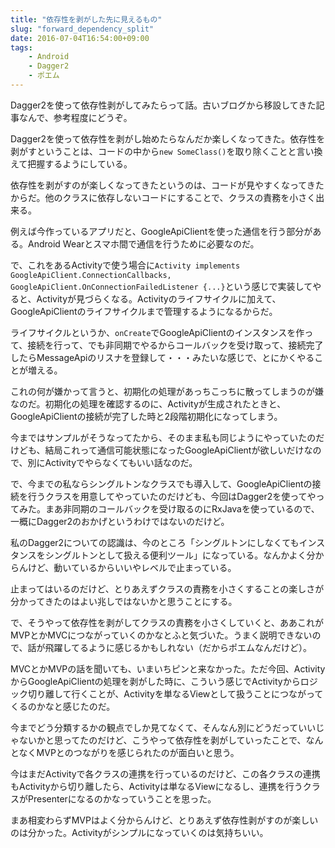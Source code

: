 ```yaml
---
title: "依存性を剥がした先に見えるもの"
slug: "forward_dependency_split"
date: 2016-07-04T16:54:00+09:00
tags:
    - Android
    - Dagger2
    - ポエム
---
```


Dagger2を使って依存性剥がしてみたらって話。古いブログから移設してきた記事なんで、参考程度にどうぞ。

<!--more-->

Dagger2を使って依存性を剥がし始めたらなんだか楽しくなってきた。依存性を剥がすということは、コードの中から`new SomeClass()`を取り除くことと言い換えて把握するようにしている。

依存性を剥がすのが楽しくなってきたというのは、コードが見やすくなってきたからだ。他のクラスに依存しないコードにすることで、クラスの責務を小さく出来る。

例えば今作っているアプリだと、GoogleApiClientを使った通信を行う部分がある。Android Wearとスマホ間で通信を行うために必要なのだ。

で、これをあるActivityで使う場合に`Activity implements GoogleApiClient.ConnectionCallbacks, GoogleApiClient.OnConnectionFailedListener {...}`という感じで実装してやると、Activityが見づらくなる。Activityのライフサイクルに加えて、GoogleApiClientのライフサイクルまで管理するようになるからだ。

ライフサイクルというか、`onCreate`でGoogleApiClientのインスタンスを作って、接続を行って、でも非同期でやるからコールバックを受け取って、接続完了したらMessageApiのリスナを登録して・・・みたいな感じで、とにかくやることが増える。

これの何が嫌かって言うと、初期化の処理があっちこっちに散ってしまうのが嫌なのだ。初期化の処理を確認するのに、Activityが生成されたときと、GoogleApiClientの接続が完了した時と2段階初期化になってしまう。

今まではサンプルがそうなってたから、そのまま私も同じようにやっていたのだけども、結局これって通信可能状態になったGoogleApiClientが欲しいだけなので、別にActivityでやらなくてもいい話なのだ。

で、今までの私ならシングルトンなクラスでも導入して、GoogleApiClientの接続を行うクラスを用意してやっていたのだけども、今回はDagger2を使ってやってみた。まあ非同期のコールバックを受け取るのにRxJavaを使っているので、一概にDagger2のおかげというわけではないのだけど。

私のDagger2についての認識は、今のところ「シングルトンにしなくてもインスタンスをシングルトンとして扱える便利ツール」になっている。なんかよく分からんけど、動いているからいいやレベルで止まっている。

止まってはいるのだけど、とりあえずクラスの責務を小さくすることの楽しさが分かってきたのはよい兆しではないかと思うことにする。

で、そうやって依存性を剥がしてクラスの責務を小さくしていくと、ああこれがMVPとかMVCにつながっていくのかなとふと気づいた。うまく説明できないので、話が飛躍してるように感じるかもしれない（だからポエムなんだけど）。

MVCとかMVPの話を聞いても、いまいちピンと来なかった。ただ今回、ActivityからGoogleApiClientの処理を剥がした時に、こういう感じでActivityからロジック切り離して行くことが、Activityを単なるViewとして扱うことにつながってくるのかなと感じたのだ。

今までどう分類するかの観点でしか見てなくて、そんなん別にどうだっていいじゃないかと思ってたのだけど、こうやって依存性を剥がしていったことで、なんとなくMVPとのつながりを感じられたのが面白いと思う。

今はまだActivityで各クラスの連携を行っているのだけど、この各クラスの連携もActivityから切り離したら、Activityは単なるViewになるし、連携を行うクラスがPresenterになるのかなっていうことを思った。

まあ相変わらずMVPはよく分からんけど、とりあえず依存性剥がすのが楽しいのは分かった。Activityがシンプルになっていくのは気持ちいい。